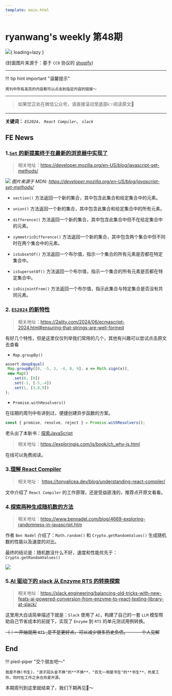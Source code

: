 ```yaml
---
template: main.html
---
```


# ryanwang's weekly 第48期

![](https://bigdreamerblog.oss-cn-beijing.aliyuncs.com/nextBlog/WiqNPd.png?x-oss-process=image/auto-orient,1/interlace,1/quality,q_90/format,webp){ loading=lazy }


(封面图片来源于：基于 `CC0` 协议的 [shopify](https://www.shopify.com/stock-photos/photos/heart-of-light?c=love))

------

!!! tip hint important "温馨提示"

    周刊中所有高亮的内容都可以点击到指定内容的链接～

---
> 如果您正处在微信公众号，请直接滚动至底部👉阅读原文🫶

---

**关键词：** *`ES2024`*、 *`React Compiler`*、 *`slack`*

## FE News

### 1.[`Set` 的新提案终于在最新的浏览器中实现了](https://developer.mozilla.org/en-US/blog/javascript-set-methods/)
> 相关地址：https://developer.mozilla.org/en-US/blog/javascript-set-methods/

![](https://bigdreamerblog.oss-cn-beijing.aliyuncs.com/nextBlog/4tlZVx.png)
*图片来源于 MDN: https://developer.mozilla.org/en-US/blog/javascript-set-methods/*

- `section()` 方法返回一个新的集合，其中包含此集合和给定集合中的元素。

- `union()` 方法返回一个新的集合，其中包含此集合和给定集合中的所有元素。

- `difference()` 方法返回一个新的集合，其中包含此集合中但不在给定集合中的元素。

- `symmetricDifference()` 方法返回一个新的集合，其中包含两个集合中但不同时在两个集合中的元素。

- `isSubsetOf()` 方法返回一个布尔值，指示一个集合的所有元素是否都在特定集合中。

- `isSupersetOf()` 方法返回一个布尔值，指示一个集合的所有元素是否都在特定集合中。

- `isDisjointFrom()` 方法返回一个布尔值，指示此集合与特定集合是否没有共同元素。

### 2. [`ES2024` 的新特性](https://2ality.com/2024/06/ecmascript-2024.html#ensuring-that-strings-are-well-formed)
> 相关地址：https://2ality.com/2024/06/ecmascript-2024.html#ensuring-that-strings-are-well-formed

有好几个特性，但是这里仅仅列举我们常用的几个，其他有兴趣可以尝试点击原文去查看

 - `Map.groupBy() `

 ```ts
assert.deepEqual(
  Map.groupBy([0, -5, 3, -4, 8, 9], x => Math.sign(x)),
  new Map()
    .set(0, [0])
    .set(-1, [-5,-4])
    .set(1, [3,8,9])
);

 ```

 - `Promise.withResolvers()`

 在往期的周刊中有讲到过，便捷创建异步函数的方案。

 ```ts
const { promise, resolve, reject } = Promise.withResolvers();
 ```

 老头出了本新书：[探索JavaScript](https://exploringjs.com/js/book/ch_why-js.html)
 > 相关地址：https://exploringjs.com/js/book/ch_why-js.html

在线可以免费阅读。

### 3.[理解 React Compiler](https://tonyalicea.dev/blog/understanding-react-compiler/)
> 相关地址： https://tonyalicea.dev/blog/understanding-react-compiler/

文中介绍了 `React Compiler` 的工作原理，还是受益匪浅的，推荐点开原文看看。


### 4.[探索两种生成随机数的方法](https://www.bennadel.com/blog/4669-exploring-randomness-in-javascript.htm)
> 相关地址：https://www.bennadel.com/blog/4669-exploring-randomness-in-javascript.htm

作者 `Ben Nadel` 介绍了：`Math.random()` 和 `Crypto.getRandomValues()` 生成随机数的性能以及速度的对比。

最终的结论是：随机数没什么不好，速度和性能优先于：`Crypto.getRandomValues()`

![](https://bigdreamerblog.oss-cn-beijing.aliyuncs.com/nextBlog/KtxgEA.png)

### 5.[AI 驱动下的 slack 从 Enzyme RTS 的转换探索](https://slack.engineering/balancing-old-tricks-with-new-feats-ai-powered-conversion-from-enzyme-to-react-testing-library-at-slack/)
> 相关地址：https://slack.engineering/balancing-old-tricks-with-new-feats-ai-powered-conversion-from-enzyme-to-react-testing-library-at-slack/

这里用大白话简单描述下就是：`Slack` 使用了 `AI`，构建了自己的一套 `LLM` 模型帮助自己节省成本的前提下，实现了 `Enzyme` 到 `RTS` 的单元测试用例转换。

~~（：一开始就用 `RTS` ,是不是更好点，可以减少很多历史负债。------ 个人见解~~


## End

!!! pied-piper "交个朋友吧～"

    我是不换(书生)，"浪子回头金不换"的**不换**，"百无一用是书生"的**书生**，热爱工作，同时在工作之余也热爱开源。

本期周刊到这里就结束了，我们下期再见👋～
